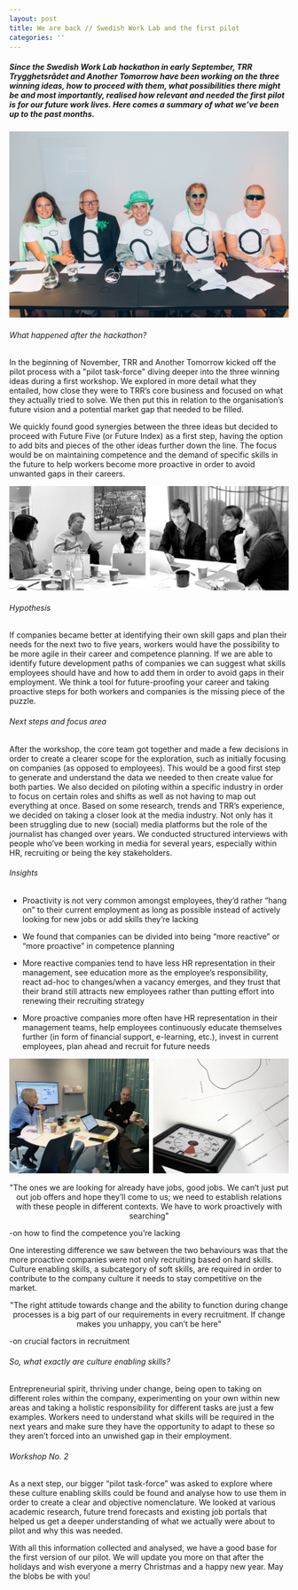 ```yaml
---
layout: post
title: We are back // Swedish Work Lab and the first pilot
categories: ''
---
```

<h5> Since the Swedish Work Lab hackathon in early September, TRR Trygghetsrådet and Another Tomorrow have been working on the three winning ideas, how to proceed with them, what possibilities there might be and most importantly, realised how relevant and needed the first pilot is for our future work lives. Here comes a summary of what we’ve been up to the past months. </h5>

![Remember these people? They are the ones who decided on three ideas to be further developed: Future Five, Swop-In and Recruiter Sims.](/assets/media/uploads/anothertomorrow_swedishworklab_162.jpg "Remember these people? They are the ones who decided on three ideas to be further developed: Future Five, Swop-In and Recruiter Sims.")

<h6> What happened after the hackathon? </h6>
In the beginning of November, TRR and Another Tomorrow kicked off the pilot process with a "pilot task-force" diving deeper into the three winning ideas during a first workshop. We explored in more detail what they entailed, how close they were to TRR’s core business and focused on what they actually tried to solve. We then put this in relation to the organisation’s future vision and a potential market gap that needed to be filled.

We quickly found good synergies between the three ideas but decided to proceed with Future Five (or Future Index) as a first step, having the option to add bits and pieces of the other ideas further down the line. The focus would be on maintaining competence and the demand of specific skills in the future to help workers become more proactive in order to avoid unwanted gaps in their careers.

![](/assets/media/uploads/workshop1.png)

<h6> Hypothesis </h6>
If companies became better at identifying their own skill gaps and plan their needs for the next two to five years, workers would have the possibility to be more agile in their career and competence planning. If we are able to identify future development paths of companies we can suggest what skills employees should have and how to add them in order to avoid gaps in their employment. We think a tool for future-proofing your career and taking proactive steps for both workers and companies is the missing piece of the puzzle. 

<h6> Next steps and focus area </h6>
After the workshop, the core team got together and made a few decisions in order to create a clearer scope for the exploration, such as initially focusing on companies (as opposed to employees). This would be a good first step to generate and understand the data we needed to then create value for both parties. We also decided on piloting within a specific industry in order to focus on certain roles and shifts as well as not having to map out everything at once. Based on some research, trends and TRR’s experience, we decided on taking a closer look at the media industry. Not only has it been struggling due to new (social) media platforms but the role of the journalist has changed over years. We conducted structured interviews with people who’ve been working in media for several years, especially within HR, recruiting or being the key stakeholders.

<h6> Insights </h6>

* Proactivity is not very common amongst employees, they’d rather “hang on” to their current employment as long as possible instead of actively looking for new jobs or add skills they’re lacking 

* We found that companies can be divided into being “more reactive” or “more proactive” in competence planning 

* More reactive companies tend to have less HR representation in their management, see education more as the employee’s responsibility, react ad-hoc to changes/when a vacancy emerges, and they trust that their brand still attracts new employees rather than putting effort into renewing their recruiting strategy 

* More proactive companies more often have HR representation in their management teams, help employees continuously educate themselves further (in form of financial support, e-learning, etc.), invest in current employees, plan ahead and recruit for future needs



![](/assets/media/uploads/workshop2.png)



<center>"The ones we are looking for already have jobs, good jobs. We can’t just put out job offers and hope they’ll come to us; we need to establish relations with these people in different contexts. We have to work proactively with searching"</center>

-on how to find the competence you’re lacking

One interesting difference we saw between the two behaviours was that the more proactive companies were not only recruiting based on hard skills. Culture enabling skills, a subcategory of soft skills, are required in order to contribute to the company culture it needs to stay competitive on the market.

<center>"The right attitude towards change and the ability to function during change processes is a big part of our requirements in every recruitment. If change makes you unhappy, you can’t be here"</center>

-on crucial factors in recruitment

<h6> So, what exactly are culture enabling skills? </h6> Entrepreneurial spirit, thriving under change, being open to taking on different roles within the company, experimenting on your own within new areas and taking a holistic responsibility for different tasks are just a few examples. Workers need to understand what skills will be required in the next years and make sure they have the opportunity to adapt to these so they aren’t forced into an unwished gap in their employment. 

<h6> Workshop No. 2 </h6> 
As a next step, our bigger “pilot task-force” was asked to explore where these culture enabling skills could be found and analyse how to use them in order to create a clear and objective nomenclature. We looked at various academic research, future trend forecasts and existing job portals that helped us get a deeper understanding of what we actually were about to pilot and why this was needed. 

With all this information collected and analysed, we have a good base for the first version of our pilot. We will update you more on that after the holidays and wish everyone a merry Christmas and a happy new year. May the blobs be with you!
